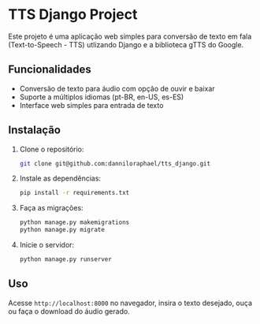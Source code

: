 # TTS Django Project

Este projeto é uma aplicação web simples para conversão de texto em fala (Text-to-Speech - TTS)
utlizando Django e a biblioteca gTTS do Google.

## Funcionalidades

- Conversão de texto para áudio com opção de ouvir e baixar 
- Suporte a múltiplos idiomas (pt-BR, en-US, es-ES)
- Interface web simples para entrada de texto

## Instalação

1. Clone o repositório:
    ```bash
    git clone git@github.com:danniloraphael/tts_django.git
    ```
2. Instale as dependências:
    ```bash
    pip install -r requirements.txt
    ```
3. Faça as migrações:
    ```bash
    python manage.py makemigrations
    python manage.py migrate
    ```
4. Inicie o servidor:
    ```bash
    python manage.py runserver
    ```

## Uso

Acesse `http://localhost:8000` no navegador, insira o texto desejado, ouça ou faça o download do áudio gerado.
